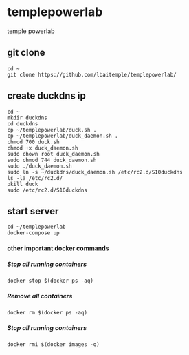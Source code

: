 # templepowerlab
temple powerlab

## git clone
```
cd ~
git clone https://github.com/lbaitemple/templepowerlab/
```


## create duckdns ip
```
cd ~
mkdir duckdns
cd duckdns
cp ~/templepowerlab/duck.sh .
cp ~/templepowerlab/duck_daemon.sh .
chmod 700 duck.sh
chmod +x duck_daemon.sh
sudo chown root duck_daemon.sh
sudo chmod 744 duck_daemon.sh
sudo ./duck_daemon.sh
sudo ln -s ~/duckdns/duck_daemon.sh /etc/rc2.d/S10duckdns
ls -la /etc/rc2.d/
pkill duck
sudo /etc/rc2.d/S10duckdns
```


## start server
```
cd ~/templepowerlab
docker-compose up
```


#### other important docker commands
##### Stop all running containers
```
docker stop $(docker ps -aq)
```

##### Remove all containers
```
docker rm $(docker ps -aq)
```

##### Stop all running containers
```
docker rmi $(docker images -q)
```
